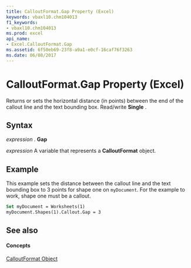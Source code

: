 ```yaml
---
title: CalloutFormat.Gap Property (Excel)
keywords: vbaxl10.chm104013
f1_keywords:
- vbaxl10.chm104013
ms.prod: excel
api_name:
- Excel.CalloutFormat.Gap
ms.assetid: 6f50eb69-23f8-a9a1-e0cf-16caf76f3263
ms.date: 06/08/2017
---
```



# CalloutFormat.Gap Property (Excel)

Returns or sets the horizontal distance (in points) between the end of the callout line and the text bounding box. Read/write **Single** .


## Syntax

 _expression_ . **Gap**

 _expression_ A variable that represents a **CalloutFormat** object.


## Example

This example sets the distance between the callout line and the text bounding box to 3 points for shape one on  `myDocument`. For the example to work, shape one must be a callout.


```vb
Set myDocument = Worksheets(1) 
myDocument.Shapes(1).Callout.Gap = 3
```


## See also


#### Concepts


[CalloutFormat Object](calloutformat-object-excel.md)

